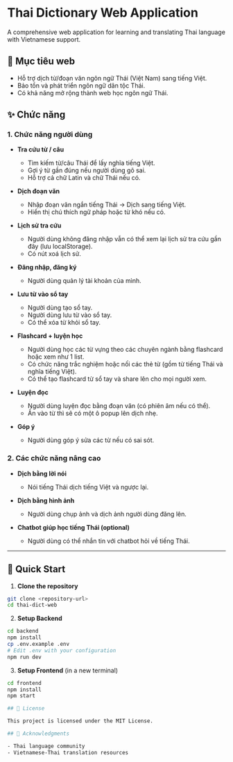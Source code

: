 # Thai Dictionary Web Application

A comprehensive web application for learning and translating Thai language with Vietnamese support.

## 🎯 Mục tiêu web

- Hỗ trợ dịch từ/đoạn văn ngôn ngữ Thái (Việt Nam) sang tiếng Việt.
- Bảo tồn và phát triển ngôn ngữ dân tộc Thái.
- Có khả năng mở rộng thành web học ngôn ngữ Thái.

## ✨ Chức năng

### 1. Chức năng người dùng

- **Tra cứu từ / câu**
  - Tìm kiếm từ/câu Thái để lấy nghĩa tiếng Việt.
  - Gợi ý từ gần đúng nếu người dùng gõ sai.
  - Hỗ trợ cả chữ Latin và chữ Thái nếu có.

- **Dịch đoạn văn**
  - Nhập đoạn văn ngắn tiếng Thái → Dịch sang tiếng Việt.
  - Hiển thị chú thích ngữ pháp hoặc từ khó nếu có.

- **Lịch sử tra cứu**
  - Người dùng không đăng nhập vẫn có thể xem lại lịch sử tra cứu gần đây (lưu localStorage).
  - Có nút xoá lịch sử.

- **Đăng nhập, đăng ký**
  - Người dùng quản lý tài khoản của mình.

- **Lưu từ vào sổ tay**
  - Người dùng tạo sổ tay.
  - Người dùng lưu từ vào sổ tay.
  - Có thể xóa từ khỏi sổ tay.

- **Flashcard + luyện học**
  - Người dùng học các từ vựng theo các chuyên ngành bằng flashcard hoặc xem như 1 list.
  - Có chức năng trắc nghiệm hoặc nối các thẻ từ (gồm từ tiếng Thái và nghĩa tiếng Việt).
  - Có thể tạo flashcard từ sổ tay và share lên cho mọi người xem.

- **Luyện đọc**
  - Người dùng luyện đọc bằng đoạn văn (có phiên âm nếu có thể).
  - Ấn vào từ thì sẽ có một ô popup lên dịch nhẹ.

- **Góp ý**
  - Người dùng góp ý sửa các từ nếu có sai sót.

### 2. Các chức năng nâng cao

- **Dịch bằng lời nói**
  - Nói tiếng Thái dịch tiếng Việt và ngược lại.

- **Dịch bằng hình ảnh**
  - Người dùng chụp ảnh và dịch ảnh người dùng đăng lên.

- **Chatbot giúp học tiếng Thái (optional)**
  - Người dùng có thể nhắn tin với chatbot hỏi về tiếng Thái.

---

## 🚀 Quick Start

1. **Clone the repository**
```bash
git clone <repository-url>
cd thai-dict-web
```

2. **Setup Backend**
```bash
cd backend
npm install
cp .env.example .env
# Edit .env with your configuration
npm run dev
```

3. **Setup Frontend** (in a new terminal)
```bash
cd frontend
npm install
npm start

## 📝 License

This project is licensed under the MIT License.

## 🙏 Acknowledgments

- Thai language community
- Vietnamese-Thai translation resources